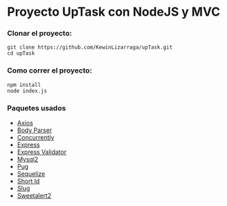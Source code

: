# Proyecto UpTask con NodeJS y MVC

### Clonar el proyecto:
```
git clone https://github.com/KewinLizarraga/upTask.git
cd upTask
```

### Como correr el proyecto:
```
npm install
node index.js
```

### Paquetes usados
+ [Axios](https://www.npmjs.com/package/axios)
+ [Body Parser](https://www.npmjs.com/package/body-parser)
+ [Concurrently](https://www.npmjs.com/package/concurrently)
+ [Express](https://www.npmjs.com/package/express)
+ [Express Validator](https://www.npmjs.com/package/express-validator)
+ [Mysql2](https://www.npmjs.com/package/mysql2)
+ [Pug](https://www.npmjs.com/package/pug)
+ [Sequelize](https://www.npmjs.com/package/sequelize)
+ [Short Id](https://www.npmjs.com/package/shortid)
+ [Slug](https://www.npmjs.com/package/slug)
+ [Sweetalert2](https://www.npmjs.com/package/sweetalert2)